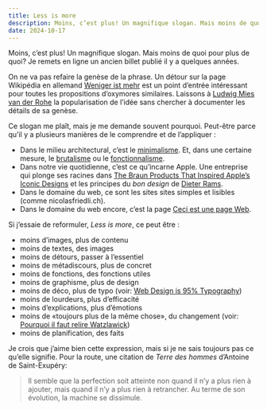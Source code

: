 ```yaml
---
title: Less is more
description: Moins, c’est plus! Un magnifique slogan. Mais moins de quoi pour plus de quoi? 
date: 2024-10-17
---
```


Moins, c’est plus! Un magnifique slogan. Mais moins de quoi pour plus de quoi? Je remets en ligne un ancien billet publié il y a quelques années.

On ne va pas refaire la genèse de la phrase. Un détour sur la page Wikipédia en allemand [Weniger ist mehr](https://de.wikipedia.org/wiki/Weniger_ist_mehr) est un point d’entrée intéressant pour toutes les propositions d’oxymores similaires. Laissons à [Ludwig Mies van der Rohe](https://fr.wikipedia.org/wiki/Ludwig_Mies_van_der_Rohe) la popularisation de l’idée sans chercher à documenter les détails de sa genèse.

Ce slogan me plaît, mais je me demande souvent pourquoi. Peut-être parce qu’il y a plusieurs manières de le comprendre et de l’appliquer :

- Dans le milieu architectural, c’est le [minimalisme](https://fr.wikipedia.org/wiki/Minimalisme_(art)). Et, dans une certaine mesure, le [brutalisme](https://fr.wikipedia.org/wiki/Brutalisme) ou le [fonctionnalisme](https://fr.wikipedia.org/wiki/Fonctionnalisme_(architecture)).
- Dans notre vie quotidienne, c’est ce qu’incarne Apple. Une entreprise qui plonge ses racines dans [The Braun Products That Inspired Apple’s Iconic Designs](https://www.cultofmac.com/188753/the-braun-products-that-inspired-apples-iconic-designs-gallery/) et les principes du *bon design* de  [Dieter Rams](https://fr.wikipedia.org/wiki/Dieter_Rams).
- Dans le domaine du web, ce sont les sites sites simples et lisibles (comme nicolasfriedli.ch).
- Dans le domaine du web encore, c’est la page [Ceci est une page Web](https://justinjackson.ca/words_fr.html).

Si j’essaie de reformuler, *Less is more*, ce peut être :

- moins d’images, plus de contenu
- moins de textes, des images
- moins de détours, passer à l’essentiel
- moins de métadiscours, plus de concret
- moins de fonctions, des fonctions utiles
- moins de graphisme, plus de design
- moins de déco, plus de typo (voir: [Web Design is 95% Typography](https://ia.net/topics/the-web-is-all-about-typography-period))
- moins de lourdeurs, plus d’efficacité
- moins d’explications, plus d’émotions
- moins de «toujours plus de la même chose», du changement (voir: [Pourquoi il faut relire Watzlawick](https://www.lalibre.be/debats/opinions/2019/08/16/pourquoi-il-faut-relire-watzlawick-XGB3ZLOUNVH6VIDXF63BELGFL4/))
- moins de planification, des faits

Je crois que j’aime bien cette expression, mais si je ne sais toujours pas ce qu’elle signifie. Pour la route, une citation de *Terre des hommes* d’Antoine de Saint-Exupéry:

> Il semble que la perfection soit atteinte non quand il n’y a plus rien à ajouter, mais quand il n’y a plus rien à retrancher. Au terme de son évolution, la machine se dissimule.
